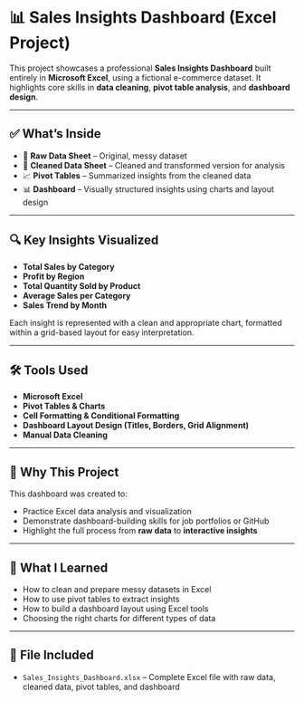 # 📊 Sales Insights Dashboard (Excel Project)

This project showcases a professional **Sales Insights Dashboard** built entirely in **Microsoft Excel**, using a fictional e-commerce dataset. It highlights core skills in **data cleaning**, **pivot table analysis**, and **dashboard design**.

---

## ✅ What’s Inside

- 📁 **Raw Data Sheet** – Original, messy dataset  
- 📁 **Cleaned Data Sheet** – Cleaned and transformed version for analysis  
- 📈 **Pivot Tables** – Summarized insights from the cleaned data  
- 📊 **Dashboard** – Visually structured insights using charts and layout design

---

## 🔍 Key Insights Visualized

- **Total Sales by Category**  
- **Profit by Region**  
- **Total Quantity Sold by Product**  
- **Average Sales per Category**  
- **Sales Trend by Month**

Each insight is represented with a clean and appropriate chart, formatted within a grid-based layout for easy interpretation.

---

## 🛠 Tools Used

- **Microsoft Excel**  
- **Pivot Tables & Charts**  
- **Cell Formatting & Conditional Formatting**  
- **Dashboard Layout Design (Titles, Borders, Grid Alignment)**  
- **Manual Data Cleaning**

---

## 🎯 Why This Project

This dashboard was created to:

- Practice Excel data analysis and visualization  
- Demonstrate dashboard-building skills for job portfolios or GitHub  
- Highlight the full process from **raw data** to **interactive insights**

---

## 🧠 What I Learned

- How to clean and prepare messy datasets in Excel  
- How to use pivot tables to extract insights  
- How to build a dashboard layout using Excel tools  
- Choosing the right charts for different types of data

---

## 📎 File Included

- `Sales_Insights_Dashboard.xlsx` – Complete Excel file with raw data, cleaned data, pivot tables, and dashboard


